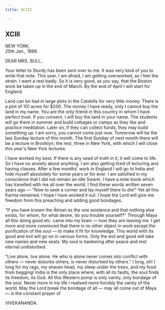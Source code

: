 ```yaml
---
title: XCIII

---
```





  

  


## XCIII

NEW YORK,  
*25th Jan., 1896.*

DEAR MRS. BULL,

Your letter to Sturdy has been sent over to me. It was very kind of you
to write that note. This year, I am afraid, I am getting overworked, as
I feel the strain. I want a rest badly. So it is very good, as you say,
that the Boston work be taken up in the end of March. By the end of
April I will start for England.

Land can be had in large plots in the Catskills for very little money.
There is a plot of 101 acres for $200. The money I have ready, only I
cannot buy the land in my name. You are the only friend in this country
in whom I have perfect trust. If you consent, I will buy the land in
your name. The students will go there in summer and build cottages or
camps as they like and practice meditation. Later on, if they can
collect funds, they may build something up. I am sorry, you cannot come
just now. Tomorrow will be the last Sunday lecture of this month. The
first Sunday of next month there will be a lecture in Brooklyn; the
rest, three in New York, with which I will close this year's New York
lectures.

I have worked my best. If there is any seed of truth in it, it will come
to life. So I have no anxiety about anything. I am also getting tired of
lecturing and having classes. After a few months' work in England I will
go to India and hide myself absolutely for some years or for ever. I am
satisfied in my conscience that I did not remain an idle Swami. I have a
note-book which has travelled with me all over the world. I find these
words written seven years ago — "Now to seek a corner and lay myself
there to die!" Yet all this Karma remained. I hope I have worked it out.
I hope the Lord will give me freedom from this preaching and adding good
bondages.

"If you have known the Âtman as the one existence and that nothing else
exists, for whom, for what desire, do you trouble yourself?" Through
Maya all this doing good etc. came into my brain — now they are leaving
me. I get more and more convinced that there is no other object in work
except the purification of the soul — to make it fit for knowledge. This
world with its good and evil will go on in various forms. Only the evil
and good will take new names and new seats. My soul is hankering after
peace and rest eternal undisturbed.

"Live alone, live alone. He who is alone never comes into conflict with
others — never disturbs others, is never disturbed by others." I long,
oh! I long for my rags, my shaven head, my sleep under the trees, and my
food from begging! India is the only place where, with all its faults,
the soul finds its freedom, its God. All this Western pomp is only
vanity, only bondage of the soul. Never more in my life I realised more
forcibly the vanity of the world. May the Lord break the bondage of all
— may all come out of Maya — is the constant prayer of 

VIVEKANANDA.


